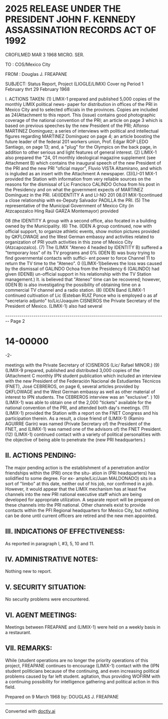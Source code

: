 # 2025 RELEASE UNDER THE PRESIDENT JOHN F. KENNEDY ASSASSINATION RECORDS ACT OF 1992

CROFILMED
MAR 3 1968
MICRO. SER.

TO : COS/Mexico City

FROM : Douglas J. FREAPANE

SUBJECT: Status Report, Project (LIOGLE/LIMIX) Cover ng Period
1 February thrt 29 February 1968

I. ACTIONS TAKEN: (1) LIMIX-1 prepared and published 5,000 copies of the monthly LIMIX political news- paper for distribution in offices of the PRI in Mexico City and to selected officials in the provinces. Copies are included as 24(Attachment to this report. This (issue) contains good photographic coverage of the national convention of the PRI; an article on page 3 which is based on previous speeches by the new President of the PRI; Alfonso MARTINEZ Dominguez; a series of interviews with political and intellectual figures regarding MARTINEZ Domínguez on page 4; an article boosting the future leader of the federal 201 workers union, Prof. Edgar ROP LEDO Santiago, on page 13; and, a "plug" for the Olympics on the back page, in addition to other serious and light features of general interest. (2) LIMIX-1 also prepared the "24, 01 monthly ideological magazine supplement (see Attachment B) which contains the inaugural speech of the new President of the PRI and the new PRI "oficial mayor", Fluvio VISTA Altamirano, and which is ingluded as an insert with the Attachment A newspaper. (3)(LI-01 MIX-1 provided the Station with information from very reliable sources on the reasons for the dismissal of Lic Francisco CALINDO Ochoa from his post in the Presidency and on what the government expects of MARTINEZ Domínguez in the PRI. (4)(IDENTITY A and LI-NO 201
08.01 MIX-1)continued a close relationship with ex-Deputy Salvador PADILLA the PRI. (5) The representative of the Municipal Government of Mexico City (in Atzcapozalco Hing Raúl GARZA Montemayor) provided

08 (the IDENTITY A group with a second office, also focated in a building owned by the Municipality. (6) The. (IDEN A group continued, now with official support, to organize athletic events, show motion pictures provided by QKFLOWAGE and the West German embassy and activities related to organization of PRI youth activities in this zone of Mexico City (Atzcapozalco). (7) The (LIMIX "Ateneo 4 headed by IDENTITY B) suffered a "temporary loss" of its TV programs and 0% (IDEN B) was busy trying to find governmental contacts with suffici- ent power to force Channel 11 to return the TV time to the "Ateneo". 0 ((LIMIX-1)believes the loss was caused by the dismissal of GALINDO Ochoa from the Presidency 6 (GALINDO) had given (IDENB) un-official support in his relationship with the TV Station management.) It. is believed that "Ateneo" time can be recovered; however, (IDEN B) is also investigating the possibility of obtaining time on a commercial TV channel and a radio station. (8) (IDEN Band (LIMIX-1 continued cultivation of Lic (Esteban RUIZ Ponce who is employed o as af "secretario adjunto" to/Lic/Joaquim CISNEROS the Private Secretary of the President of Mexico. (LIMIX-1) also had several


-------------------------------------------------------------------------------- Page 2

# 14-00000

-2-

meetings with the Private Secretary of (CISNEROS (Lic/ Rafael
MINOR.) (9) (LIMIX-9 prepared, published and distributed 3,000
copies of the (Attachment C monthly IPN student publication which
included an interview with the new President of the Federación
Nacional de Estudiantes Técnicos (FNET), José CEBREROS, on page
6, several articles provided by QKFLOWAGE and the West German
embassy as well as other material of interest to IPN students.
The CEBREROS interview was an "exclusive". ) 10) (LIMIX-1) was able
to obtain one of the 2,000 "tickets" available for the national
convention of the PRI, and attended both day's meetings. (11)
(LIMIX-1) provided the Station with a report on the FNET Congress
and his participation therein. As a result, a close friend of
(LIMIX-1) (Ramiro AGUIRRE Garín) was named (Private Secretary of)
the President of the FNET, and (LIMIX-1) was named one of the
advisors of) the FNET President. (12) (LIMIX-1) continued contact
with a variety of political personalities with the objective of
being able to penetrate the (new PRI headquarters.)

## II. ACTIONS PENDING:

The major pending action is the establishment
of a penetration and/or friendships within the (PRI) once the situ-
ation in (PRI headquarters) has solidified to some degree. For ex-
ample/Lic/Juan MALDONADO) sits in a sort of "limbo" at this date,
neither out of his job, nor confirmed in a job. However, it would
appear that the LIMIX mechanism has at least five channels into
the new PRI national executive staff which are being developed
for appropriate utilization. A separate report will be prepared
on these channels into the PRI national. Other channels exist to
provide contacts within the PFI Regional headquarters for Mexico
City, but nothing can be done until current officers are retired
and the new men appointed.

## III. INDICATIONS OF EFFECTIVENESS:

As reported in paragraph I,
#3, 5, 10 and 11.

## IV. ADMINISTRATIVE NOTES:

Nothing new to report.

## V. SECURITY SITUATION:

No security problems were encountered.

## VI. AGENT MEETINGS:

Meetings between FREAPANE and (LIMIX-1) were
held on a weekly basis in a restaurant.

## VII. REMARKS:

While (student operations are no longer the priority
operations of this project, FREAPANE continues to encourage (LIMIX-1)
contact with the (IPN student politicians because of the continuing,
and even increasing political problems caused by far left student.
agitation, thus providing WOFIRM with a continuing possibility for
intelligence gathering and political action in this field.

Prepared on 9 March 1968 by: DOUGLAS J. FREAPANE


---
Converted with [doctly.ai](https://doctly.ai)